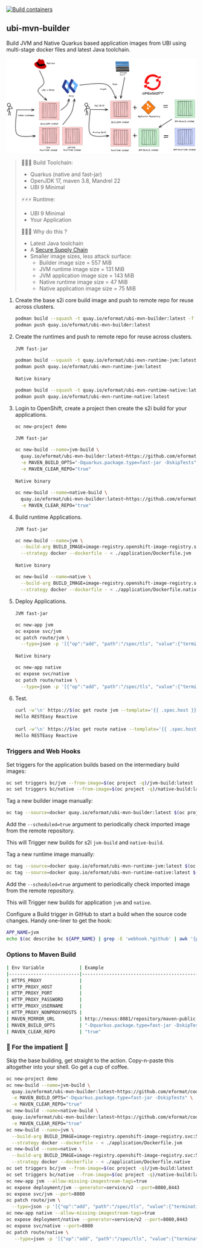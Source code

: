 [![Build containers](https://github.com/eformat/ubi-mvn-builder/actions/workflows/build_container.yaml/badge.svg?branch=main)](https://github.com/eformat/ubi-mvn-builder/actions/workflows/build_container.yaml)

## ubi-mvn-builder

Build JVM and Native Quarkus based application images from UBI using multi-stage docker files and latest Java toolchain.

![images/ubi-mvn-builder.png](images/ubi-mvn-builder.png)

> 👷👷👷 Build Toolchain:
>   - Quarkus (native and fast-jar)
>   - OpenJDK 17, maven 3.8, Mandrel 22
>   - UBI 9 Minimal
>
> ⚡⚡⚡ Runtime:
>   - UBI 9 Minimal
>   - Your Application
>
> 🐒🐒🐒 Why do this ?
>   - Latest Java toolchain
>   - A [Secure Supply Chain](https://www.redhat.com/en/blog/architecting-containers-part-5-building-secure-and-manageable-container-software-supply-chain)
>   - Smaller image sizes, less attack surface:
>       - Builder image size            = 557 MiB
>       - JVM runtime image size        = 131 MiB
>       - JVM application image size    = 143 MiB
>       - Native runtime image size     = 47 MiB
>       - Native application image size = 75 MiB

1. Create the base s2i core build image and push to remote repo for reuse across clusters.

    ```bash
    podman build --squash -t quay.io/eformat/ubi-mvn-builder:latest -f builder/Dockerfile
    podman push quay.io/eformat/ubi-mvn-builder:latest
    ```

2. Create the runtimes and push to remote repo for reuse across clusters.

    `JVM fast-jar`
    ```bash
    podman build --squash -t quay.io/eformat/ubi-mvn-runtime-jvm:latest -f runtime/Dockerfile.jvm
    podman push quay.io/eformat/ubi-mvn-runtime-jvm:latest
    ```

    `Native binary`
    ```bash
    podman build --squash -t quay.io/eformat/ubi-mvn-runtime-native:latest -f runtime/Dockerfile.native
    podman push quay.io/eformat/ubi-mvn-runtime-native:latest
    ```

3. Login to OpenShift, create a project then create the s2i build for your applications.

    ```bash
    oc new-project demo
    ```

    `JVM fast-jar`
    ```bash
    oc new-build --name=jvm-build \
      quay.io/eformat/ubi-mvn-builder:latest~https://github.com/eformat/code-with-quarkus \
      -e MAVEN_BUILD_OPTS="-Dquarkus.package.type=fast-jar -DskipTests" \
      -e MAVEN_CLEAR_REPO="true"
    ```

    `Native binary`
    ```bash
    oc new-build --name=native-build \
      quay.io/eformat/ubi-mvn-builder:latest~https://github.com/eformat/code-with-quarkus \
      -e MAVEN_CLEAR_REPO="true"
    ```

4. Build runtime Applications.

    `JVM fast-jar`
    ```bash
    oc new-build --name=jvm \
      --build-arg BUILD_IMAGE=image-registry.openshift-image-registry.svc:5000/$(oc project -q)/jvm-build:latest \
      --strategy docker --dockerfile - < ./application/Dockerfile.jvm
    ```

    `Native binary`
    ```bash
    oc new-build --name=native \
      --build-arg BUILD_IMAGE=image-registry.openshift-image-registry.svc:5000/$(oc project -q)/native-build:latest \
      --strategy docker --dockerfile - < ./application/Dockerfile.native
    ```

5. Deploy Applications.

    `JVM fast-jar`
    ```bash
    oc new-app jvm
    oc expose svc/jvm
    oc patch route/jvm \
      --type=json -p '[{"op":"add", "path":"/spec/tls", "value":{"termination":"edge","insecureEdgeTerminationPolicy":"Redirect"}}]'
    ```

    `Native binary`
    ```bash
    oc new-app native
    oc expose svc/native
    oc patch route/native \
      --type=json -p '[{"op":"add", "path":"/spec/tls", "value":{"termination":"edge","insecureEdgeTerminationPolicy":"Redirect"}}]'
    ```

6. Test.

    ```bash
    curl -w'\n' https://$(oc get route jvm --template='{{ .spec.host }}')/hello
    Hello RESTEasy Reactive

    curl -w'\n' https://$(oc get route native --template='{{ .spec.host }}')/hello
    Hello RESTEasy Reactive
    ```

### Triggers and Web Hooks

Set triggers for the application builds based on the intermediary build images:
```bash
oc set triggers bc/jvm --from-image=$(oc project -q)/jvm-build:latest
oc set triggers bc/native --from-image=$(oc project -q)/native-build:latest
```

Tag a new builder image manually:
```bash
oc tag --source=docker quay.io/eformat/ubi-mvn-builder:latest $(oc project -q)/ubi-mvn-builder:latest --reference-policy=local --insecure=true
```

Add the `--scheduled=true` argument to periodically check imported image from the remote repository.

This will Trigger new builds for s2i `jvm-build` and `native-build`.

Tag a new runtime image manually:
```bash
oc tag --source=docker quay.io/eformat/ubi-mvn-runtime-jvm:latest $(oc project -q)/ubi-mvn-runtime-jvm:latest --reference-policy=local --insecure=true
oc tag --source=docker quay.io/eformat/ubi-mvn-runtime-native:latest $(oc project -q)/ubi-mvn-runtime-native:latest --reference-policy=local --insecure=true
```

Add the `--scheduled=true` argument to periodically check imported image from the remote repository.

This will Trigger new builds for application `jvm` and `native`.

Configure a Build trigger in GitHub to start a build when the source code changes. Handy one-liner to get the hook:
```bash
APP_NAME=jvm
echo $(oc describe bc ${APP_NAME} | grep -E 'webhook.*github' | awk '{print $2}' | sed s/\<secret\>/$(oc get bc ${APP_NAME} -o jsonpath='{.spec.triggers..github.secret}')/)
```

### Options to Maven Build

```bash
| Env Variable             | Example                                      | Description                                         |
|--------------------------|----------------------------------------------|-----------------------------------------------------|
| HTTPS_PROXY              |                                              | https proxy host                                    |
| HTTP_PROXY_HOST          |                                              | http proxy host                                     |
| HTTP_PROXY_PORT          |                                              | http proxy port                                     |
| HTTP_PROXY_PASSWORD      |                                              | http proxy password                                 |
| HTTP_PROXY_USERNAME      |                                              | http proxy username                                 |
| HTTP_PROXY_NONPROXYHOSTS |                                              | http non proxy hosts                                |
| MAVEN_MIRROR_URL         | http://nexus:8081/repository/maven-public    | Default see - settings.xml. Set nexus repo mirror   |
| MAVEN_BUILD_OPTS         | "-Dquarkus.package.type=fast-jar -DskipTests"| Default build option is a Quarkus native image      |
| MAVEN_CLEAR_REPO         | "true"                                       | Deletes the .m2 repo after the build                |
```

### 🤠 For the impatient 🤠

Skip the base building, get straight to the action. Copy-n-paste this altogether into your shell. Go get a cup of coffee.

```bash
oc new-project demo
oc new-build --name=jvm-build \
  quay.io/eformat/ubi-mvn-builder:latest~https://github.com/eformat/code-with-quarkus \
  -e MAVEN_BUILD_OPTS="-Dquarkus.package.type=fast-jar -DskipTests" \
  -e MAVEN_CLEAR_REPO="true"
oc new-build --name=native-build \
  quay.io/eformat/ubi-mvn-builder:latest~https://github.com/eformat/code-with-quarkus \
  -e MAVEN_CLEAR_REPO="true"
oc new-build --name=jvm \
  --build-arg BUILD_IMAGE=image-registry.openshift-image-registry.svc:5000/$(oc project -q)/jvm-build:latest \
  --strategy docker --dockerfile - < ./application/Dockerfile.jvm
oc new-build --name=native \
  --build-arg BUILD_IMAGE=image-registry.openshift-image-registry.svc:5000/$(oc project -q)/native-build:latest \
  --strategy docker --dockerfile - < ./application/Dockerfile.native
oc set triggers bc/jvm --from-image=$(oc project -q)/jvm-build:latest
oc set triggers bc/native --from-image=$(oc project -q)/native-build:latest
oc new-app jvm --allow-missing-imagestream-tags=true
oc expose deployment/jvm --generator=service/v2 --port=8080,8443
oc expose svc/jvm --port=8080
oc patch route/jvm \
  --type=json -p '[{"op":"add", "path":"/spec/tls", "value":{"termination":"edge","insecureEdgeTerminationPolicy":"Redirect"}}]'
oc new-app native --allow-missing-imagestream-tags=true
oc expose deployment/native --generator=service/v2 --port=8080,8443
oc expose svc/native --port=8080
oc patch route/native \
   --type=json -p '[{"op":"add", "path":"/spec/tls", "value":{"termination":"edge","insecureEdgeTerminationPolicy":"Redirect"}}]'
```
